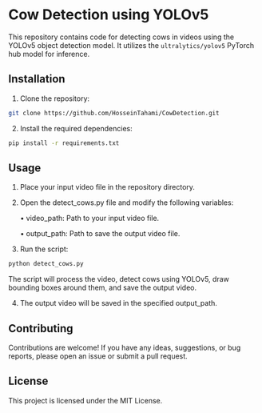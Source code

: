 # Cow Detection using YOLOv5

This repository contains code for detecting cows in videos using the YOLOv5 object detection model. It utilizes the `ultralytics/yolov5` PyTorch hub model for inference.

## Installation

1. Clone the repository:

```bash
git clone https://github.com/HosseinTahami/CowDetection.git
```

2. Install the required dependencies:

```bash
pip install -r requirements.txt
```

## Usage

1. Place your input video file in the repository directory.

2. Open the detect_cows.py file and modify the following variables:

      • video_path: Path to your input video file.

      • output_path: Path to save the output video file.

3. Run the script:

```bash
python detect_cows.py
```

The script will process the video, detect cows using YOLOv5, draw bounding boxes around them, and save the output video.

4. The output video will be saved in the specified output_path.


## Contributing

Contributions are welcome! If you have any ideas, suggestions, or bug reports, please open an issue or submit a pull request.

## License

This project is licensed under the MIT License.
